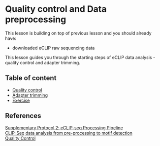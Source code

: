 # Quality control and Data preprocessing

This lesson is building on top of previous lesson and you should already have:
- downloaded eCLIP raw sequencing data

This lesson guides you through the starting steps of eCLIP data analysis - quality control and adapter trimming.

## Table of content
- [Quality control](https://katarinagresova.github.io/DSIB01_2021/preprocessing/quality.html)
- [Adapter trimming](https://katarinagresova.github.io/DSIB01_2021/preprocessing/cutadapt.html)
- [Exercise](https://katarinagresova.github.io/DSIB01_2021/preprocessing/exercise.html)

## References
[Supplementary Protocol 2: eCLIP-seq Processing Pipeline](https://www.encodeproject.org/documents/739ca190-8d43-4a68-90ce-1a0ddfffc6fd/@@download/attachment/eCLIP_analysisSOP_v2.2.pdf)  
[CLIP-Seq data analysis from pre-processing to motif detection](https://training.galaxyproject.org/training-material/topics/transcriptomics/tutorials/clipseq/tutorial.html#step-3-removal-of-adapters-barcodes-and-unique-molecular-identifiers-umis)  
[Quality Control](https://training.galaxyproject.org/training-material/topics/sequence-analysis/tutorials/quality-control/tutorial.html)  

